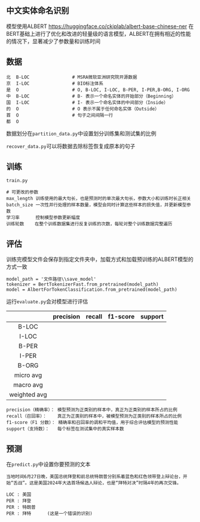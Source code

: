 ## 中文实体命名识别

模型使用ALBERT   https://huggingface.co/ckiplab/albert-base-chinese-ner
在BERT基础上进行了优化和改进的轻量级的语言模型，ALBERT在拥有相近的性能的情况下，显著减少了参数量和训练时间

## 数据

```
北  B-LOC				# MSRA微软亚洲研究院开源数据
京  I-LOC				# BIO标注体系
是  O					# O, B-LOC, I-LOC, B-PER, I-PER,B-ORG, I-ORG
中  B-LOC				# B- 表示一个命名实体的开始部分（Beginning）
国  I-LOC				# I- 表示一个命名实体的中间部分（Inside）
的  O					# O 表示不属于任何命名实体（Outside）
首  O					# 句子之间间隔一行
都  O
```

数据划分在`partition_data.py`中设置划分训练集和测试集的比例

`recover_data.py`可以将数据去除标签恢复成原本的句子

## 训练

`train.py` 

```
# 可更改的参数
max_length 训练使用的最大句长，也是预测时的单次最大句长，参数大小和训练时长正相关
batch_size 一次性并行处理的样本数量，模型会同时计算这些样本的损失值，并更新模型参数
学习率      控制模型参数更新幅度
训练轮数    在整个训练数据集进行反复训练的次数，每轮对整个训练数据完整遍历
```

## 评估

训练完模型文件会保存到指定文件夹中，加载方式和加载预训练的ALBERT模型的方式一致

```
model_path = '文件路径\\save_model'
tokenizer = BertTokenizerFast.from_pretrained(model_path)
model = AlbertForTokenClassification.from_pretrained(model_path)
```

运行`evaluate.py`会对模型进行评估

|              | precision | recall | f1-score | support |
| :----------: | :-------: | :----: | :------: | :-----: |
|    B-LOC     |           |        |          |         |
|    I-LOC     |           |        |          |         |
|    B-PER     |           |        |          |         |
|    I-PER     |           |        |          |         |
|    B-ORG     |           |        |          |         |
|  micro avg   |           |        |          |         |
|  macro avg   |           |        |          |         |
| weighted avg |           |        |          |         |

```
precision（精确率）：	模型预测为正类别的样本中，真正为正类别的样本所占的比例
recall（召回率）：	真正为正类别的样本中，被模型预测为正类别的样本所占的比例
f1-score（F1 分数）： 精确率和召回率的调和平均值，用于综合评估模型的预测性能
support（支持数）：	每个标签在测试集中的真实样本数
```

## 预测

在`predict.py`中设置你要预测的文本

```
当地时间6月27日晚，美国总统拜登和前总统特朗普分别系着蓝色和红色领带登上辩论台，开始“舌战”。这是美国2024年大选首场候选人辩论，也是“拜特对决”时隔4年的再次交锋。
```

```
LOC : 美国
PER : 拜登
PER : 特朗普
PER : 拜特      (这是一个错误的识别)
```
